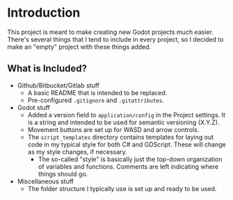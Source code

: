 # Introduction

This project is meant to make creating new Godot projects much easier. There's several things that I tend to include in every project, so I decided to make an "empty" project with these things added.

## What is Included?

-   Github/Bitbucket/Gitlab stuff
    -   A basic README that is intended to be replaced.
    -   Pre-configured `.gitignore` and `.gitattributes`.
-   Godot stuff
    -   Added a version field to `application/config` in the Project settings. It is a string and intended to be used for semantic versioning (X.Y.Z).
    -   Movement buttons are set up for WASD and arrow controls.
    -   The `script_templates` directory contains templates for laying out code in my typical style for both C# and GDScript. These will change as my style changes, if necessary.
        -   The so-called "style" is basically just the top-down organization of variables and functions. Comments are left indicating where things should go.
-   Miscellaneous stuff
    -   The folder structure I typically use is set up and ready to be used.
